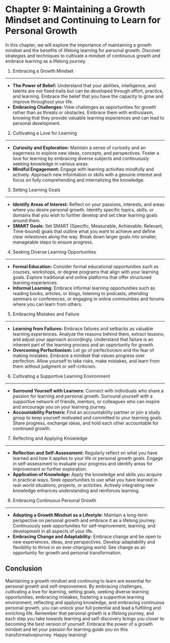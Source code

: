 Chapter 9: Maintaining a Growth Mindset and Continuing to Learn for Personal Growth
===================================================================================

In this chapter, we will explore the importance of maintaining a growth mindset and the benefits of lifelong learning for personal growth. Discover strategies and techniques to cultivate a mindset of continuous growth and embrace learning as a lifelong journey.

1. Embracing a Growth Mindset
-----------------------------

* **The Power of Belief:** Understand that your abilities, intelligence, and talents are not fixed traits but can be developed through effort, practice, and learning. Embrace the belief that you have the capacity to grow and improve throughout your life.
* **Embracing Challenges:** View challenges as opportunities for growth rather than as threats or obstacles. Embrace them with enthusiasm, knowing that they provide valuable learning experiences and can lead to personal development.

2. Cultivating a Love for Learning
----------------------------------

* **Curiosity and Exploration:** Maintain a sense of curiosity and an eagerness to explore new ideas, concepts, and perspectives. Foster a love for learning by embracing diverse subjects and continuously seeking knowledge in various areas.
* **Mindful Engagement:** Engage with learning activities mindfully and actively. Approach new information or skills with a genuine interest and focus on fully comprehending and internalizing the knowledge.

3. Setting Learning Goals
-------------------------

* **Identify Areas of Interest:** Reflect on your passions, interests, and areas where you desire personal growth. Identify specific topics, skills, or domains that you wish to further develop and set clear learning goals around them.
* **SMART Goals:** Set SMART (Specific, Measurable, Achievable, Relevant, Time-bound) goals that outline what you want to achieve and define clear milestones along the way. Break down larger goals into smaller, manageable steps to ensure progress.

4. Seeking Diverse Learning Opportunities
-----------------------------------------

* **Formal Education:** Consider formal educational opportunities such as courses, workshops, or degree programs that align with your learning goals. Explore traditional and online platforms that offer structured learning experiences.
* **Informal Learning:** Embrace informal learning opportunities such as reading books, articles, or blogs, listening to podcasts, attending seminars or conferences, or engaging in online communities and forums where you can learn from others.

5. Embracing Mistakes and Failure
---------------------------------

* **Learning from Failures:** Embrace failures and setbacks as valuable learning experiences. Analyze the reasons behind them, extract lessons, and adjust your approach accordingly. Understand that failure is an inherent part of the learning process and an opportunity for growth.
* **Overcoming Perfectionism:** Let go of perfectionism and the fear of making mistakes. Embrace a mindset that values progress over perfection. Allow yourself to take risks, make mistakes, and learn from them without judgment or self-criticism.

6. Cultivating a Supportive Learning Environment
------------------------------------------------

* **Surround Yourself with Learners:** Connect with individuals who share a passion for learning and personal growth. Surround yourself with a supportive network of friends, mentors, or colleagues who can inspire and encourage you on your learning journey.
* **Accountability Partners:** Find an accountability partner or join a study group to keep yourself motivated and committed to your learning goals. Share progress, exchange ideas, and hold each other accountable for continued growth.

7. Reflecting and Applying Knowledge
------------------------------------

* **Reflection and Self-Assessment:** Regularly reflect on what you have learned and how it applies to your life or personal growth goals. Engage in self-assessment to evaluate your progress and identify areas for improvement or further exploration.
* **Application of Knowledge:** Apply the knowledge and skills you acquire in practical ways. Seek opportunities to use what you have learned in real-world situations, projects, or activities. Actively integrating new knowledge enhances understanding and reinforces learning.

8. Embracing Continuous Personal Growth
---------------------------------------

* **Adopting a Growth Mindset as a Lifestyle:** Maintain a long-term perspective on personal growth and embrace it as a lifelong journey. Continuously seek opportunities for self-improvement, learning, and development in all aspects of your life.
* **Embracing Change and Adaptability:** Embrace change and be open to new experiences, ideas, and perspectives. Develop adaptability and flexibility to thrive in an ever-changing world. See change as an opportunity for growth and personal transformation.

Conclusion
----------

Maintaining a growth mindset and continuing to learn are essential for personal growth and self-improvement. By embracing challenges, cultivating a love for learning, setting goals, seeking diverse learning opportunities, embracing mistakes, fostering a supportive learning environment, reflecting and applying knowledge, and embracing continuous personal growth, you can unlock your full potential and lead a fulfilling and enriching life. Remember that personal growth is a lifelong journey, and each step you take towards learning and self-discovery brings you closer to becoming the best version of yourself. Embrace the power of a growth mindset and let your passion for learning guide you on this transformativejourney. Happy learning!
